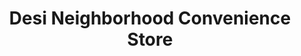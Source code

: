 ---
title: "Desi Neighborhood Convenience Store"
url: /beaverton/desi-neighborhood-convenience-store/
shop: Lebensmittel
---